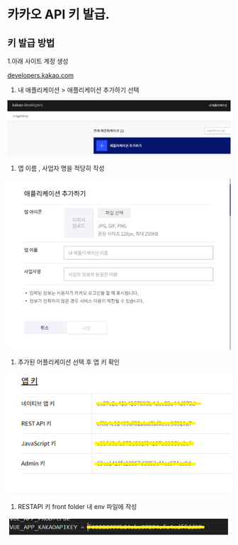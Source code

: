 # 카카오 API 키 발급.

## 키 발급 방법

1.아래 사이트 계정 생성

[developers.kakao.com](http://developers.kakao.com/)

1. 내 애플리케이션 > 애플리케이션 추가하기 선택

![Untitled](image/kakao.png)

1. 앱 이름 , 사업자 명을 적당히 작성

![Untitled](image/kakao1.png)

1. 추가된 어플리케이션 선택 후 앱 키 확인 

![Untitled](image/kakao2.png)

1. RESTAPI 키  front folder 내 env 파일에 작성

![Untitled](image/kakao3.png)